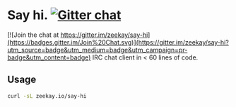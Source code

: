 # Say hi. [![Gitter chat][gitter-image]][gitter-url]

[![Join the chat at https://gitter.im/zeekay/say-hi](https://badges.gitter.im/Join%20Chat.svg)](https://gitter.im/zeekay/say-hi?utm_source=badge&utm_medium=badge&utm_campaign=pr-badge&utm_content=badge)
IRC chat client in < 60 lines of code.

## Usage
```bash
curl -sL zeekay.io/say-hi
```

[gitter-url]: https://gitter.im/zeekay/say-hi
[gitter-image]: https://img.shields.io/badge/gitter-say_hi-brightgreen.svg
